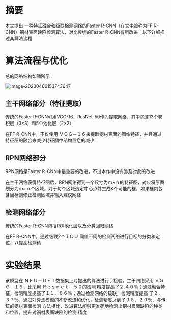 # 摘要

本文提出 一种特征融合和级联检测网络的Faster R-CNN（在文中被称为FF R-CNN）钢材表面缺陷检测算法，对比传统的Faster R-CNN有所改进：以下详细描述其算法流程



# 算法流程与优化

总的网络结构如图所示：

![image-20230406153743647](https://user-images.githubusercontent.com/103879136/230808127-39e2e536-dba9-49ea-b168-ca305da655df.png)

## 主干网络部分（特征提取）

传统的Faster R-CNN可用VCG-16，ResNet-50作为提取网络，其中包含13个卷积层（3×3）和5个池化层（2×2）

在FF R-CNN中，不仅使用 ＶＧＧ－１６来提取钢材表面的图像特征，并且通过特征图的融合来减少特征图中结构信息的减少



## RPN网络部分

RPN网络是Faster R-CNN中最重要的改进，不过本作中没有涉及对此的改进

在主干网络获得特征图后，RPN网络得到一个尺寸为ｍ×ｎ的特征图，对应将原图划分为ｍ×ｎ个区域，对于每个区域选定中心点并生成K个可能的框，如果框内包含目标则修正检测区域并输入建议网络



## 检测网络部分

传统的Faster R-CNN包括ROI池化层以及分类回归网络

在FF R-CNN中，通过级联2个ＩＯＵ 阈值不同的检测网络进行目标的分类和定位，以提高检测精



# 实验结果

该模型在 ＮＥＵ－ＤＥＴ数据集上对提出的算法进行了检验，主干网络采用 ＶＧＧ－１６，比采用 Ｒｅｓｎｅｔ－５０的检测 精度提高了２.４０％；通过融合特征，检测精度提高了１１．８６％；通过检测网络的级联，检测精度提高 了２．３７％．通过对算法模型的不断改进和优化，检测精度达到了９８．２９％．与传统的钢材表面检测 方法相比，改进算法能够更准确地检测出钢材表面缺陷的种类和位置，提升对钢材表面缺陷的检测 精度

